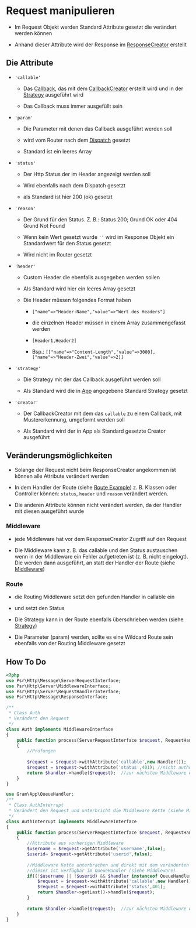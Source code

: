 # Request manipulieren

- Im Request Objekt werden Standard Attribute gesetzt die verändert werden können

- Anhand dieser Attribute wird der Response im [ResponseCreator](../technisch/Middleware/responsehandle.md) erstellt

## Die Attribute
		
- ``'callable'``

	- Das [Callback](../technisch/Callback/index.md), das mit dem [CallbackCreator](../technisch/CallbackCreator/index.md) erstellt wird und in der [Strategy](../technisch/Strategy/index.md) ausgeführt wird

	- Das Callback muss immer ausgefüllt sein

- ``'param'``

	- Die Parameter mit denen das Callback ausgeführt werden soll

	- wird vom Router nach dem [Dispatch](../technisch/Routing/dispatching.md) gesetzt

	- Standard ist ein leeres Array 

- ``'status'``

	- Der Http Status der im Header angezeigt werden soll

	- Wird ebenfalls nach dem Dispatch gesetzt

	- als Standard ist hier 200 (ok) gesetzt

- ``'reason'``

	- Der Grund für den Status. Z. B.: Status 200; Grund OK oder 404 Grund Not Found

	- Wenn kein Wert gesetzt wurde ``''`` wird im Response Objekt ein Standardwert für den Status gesetzt

	- Wird nicht im Router gesetzt

- ``'header'``

	- Custom Header die ebenfalls ausgegeben werden sollen

	- Als Standard wird hier ein leeres Array gesetzt

	- Die Header müssen folgendes Format haben

		- ``["name"=>"Header-Name","value"=>"Wert des Headers"]``

		- die einzelnen Header müssen in einem Array zusammengefasst werden

		- ``[Header1,Header2]`` 

		- Bsp.: ``[["name"=>"Content-Length","value"=>3000],["name"=>"Header-Zwei","value"=>2]]``

- ``'strategy'``

	- Die Strategy mit der das Callback ausgeführt werden soll

	- Als Standard wird die in [App](../technisch/App/index.md) angegebene Standard Strategy gesetzt

- ``'creator'``
	
	- Der CallbackCreator mit dem das ``callable`` zu einem Callback, mit Mustererkennung, umgeformt werden soll
	
	- Als Standard wird der in App als Standard gesetzte Creator ausgeführt

## Veränderungsmöglichkeiten

- Solange der Request nicht beim ResponseCreator angekommen ist können alle Attribute verändert werden

- In dem Handler der Route (siehe [Route Example](route.md)) z. B. Klassen oder Controller können: ``status``, ``header`` und ``reason`` verändert werden.

- Die anderen Attribute können nicht verändert werden, da der Handler mit diesen ausgeführt wurde

### Middleware
- jede Middleware hat vor dem ResponseCreator Zugriff auf den Request

- Die Middleware kann z. B. das callable und den Status austauschen wenn in der Middleware ein Fehler aufgetreten ist (z. B. nicht eingelogt). Die werden dann ausgeführt, an statt der Handler der Route (siehe [Middleware](middleware.md))

### Route
- die Routing Middleware setzt den gefunden Handler in callable ein

- und setzt den Status

- Die Strategy kann in der Route ebenfalls überschrieben werden (siehe [Strategy](strategy.md))

- Die Parameter (param) werden, sollte es eine Wildcard Route sein ebenfalls von der Routing Middleware gesetzt

## How To Do

````php
<?php
use Psr\Http\Message\ServerRequestInterface;
use Psr\Http\Server\MiddlewareInterface;
use Psr\Http\Server\RequestHandlerInterface;
use Psr\Http\Message\ResponseInterface;

/**
 * Class Auth
 * Verändert den Request
 */
class Auth implements MiddlewareInterface
{
	public function process(ServerRequestInterface $request, RequestHandlerInterface $handler): ResponseInterface
	{
		//Prüfungen
		
		$request = $request->withAttribute('callable',new Handler());	//hier wird eine neue Klasse eingesetzt
		$request = $request->withAttribute('status',401); //nicht authorisiert
		return $handler->handle($request);	//zur nächsten Middleware weiter gehen
	}
}

use Gram\App\QueueHandler;
/**
 * Class AuthInterrupt
 * Verändert den Request und unterbricht die Middleware Kette (siehe Middleware)
 */
class AuthInterrupt implements MiddlewareInterface
{
	public function process(ServerRequestInterface $request, RequestHandlerInterface $handler): ResponseInterface
	{
		//Attribute aus vorherigen Middleware
		$username = $request->getAttribute('username',false);
		$userid= $request->getAttribute('userid',false);
		
		//Middleware Kette unterbrachen und direkt mit dem veränderten callable zum ResponseCreator gehen
		//dieser ist verfügbar im QueueHandler (siehe Middleware)
		if((!$username || !$userid) && $handler instanceof QueueHandler){
			$request = $request->withAttribute('callable',new Handler());
			$request = $request->withAttribute('status',401); 
			return $handler->getLast()->handle($request);
		}
		
		return $handler->handle($request);	//zur nächsten Middleware weiter gehen
	}
}
````

